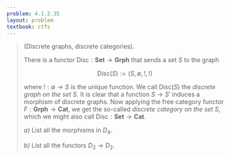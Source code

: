 ```yaml
---
problem: 4.1.2.35
layout: problem
textbook: ctfs
---
```


> (Discrete graphs, discrete categories).
>
> There is a functor $\text{Disc}:\textbf{Set}\to\textbf{Grph}$ that sends a set
> $S$ to the graph 
>
> $$\text{Disc}(S) := (S,\emptyset,!,!)$$
>
> where $!:\emptyset\to S$ is the unique function. We call $\text{Disc}(S)$ the
> _discrete graph on the set $S$_. It is clear that a function $S\to S'$ induces
> a morphism of discrete graphs. Now applying the free category functor
> $F:\textbf{Grph}\to\textbf{Cat}$, we get the so-called _discrete category on
> the set $S$_, which we might also call
> $\text{Disc}:\textbf{Set}\to\textbf{Cat}$.
>
> _a)_ List all the morphisms in $D_4$.
>
> _b)_ List all the functors $D_3\to D_2$.
